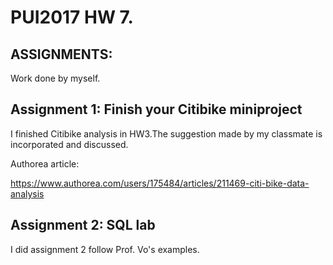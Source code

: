 # PUI2017 HW 7.


## ASSIGNMENTS:

Work done by myself. 

## Assignment 1: Finish your Citibike miniproject

I finished Citibike analysis in HW3.The suggestion made by my classmate is incorporated and discussed.

Authorea article:

https://www.authorea.com/users/175484/articles/211469-citi-bike-data-analysis

## Assignment 2: SQL lab

I did assignment 2 follow Prof. Vo's examples.